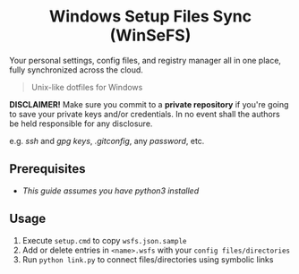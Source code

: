 <h1 align=center>Windows Setup Files Sync (WinSeFS)</h1>

Your personal settings, config files, and registry manager all in one place, fully synchronized across the cloud.

> Unix-like dotfiles for Windows

**DISCLAIMER!** Make sure you commit to a **private repository** if you're going to save your private keys and/or credentials. In no event shall the authors be held responsible for any disclosure.

e.g. *ssh* and *gpg keys*, *.gitconfig*, any *password*, etc.

## Prerequisites

- *This guide assumes you have python3 installed*

## Usage

1. Execute `setup.cmd` to copy `wsfs.json.sample`
2. Add or delete entries in `<name>.wsfs` with your `config files/directories`
3. Run `python link.py` to connect files/directories using symbolic links
